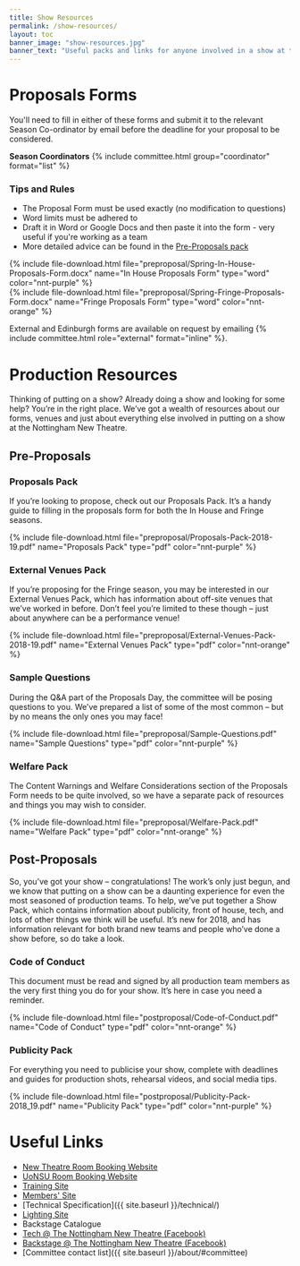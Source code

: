 ```yaml
---
title: Show Resources
permalink: /show-resources/
layout: toc 
banner_image: "show-resources.jpg"
banner_text: "Useful packs and links for anyone involved in a show at the NNT"
---
```


# Proposals Forms 

You'll need to fill in either of these forms and submit it to the relevant Season Co-ordinator by email before the deadline for your proposal to be considered.

**Season Coordinators**
{% include committee.html group="coordinator" format="list" %}

<div class="row"><div class="col-lg-8" markdown="1">

### Tips and Rules 
- The Proposal Form must be used exactly (no modification to questions)
- Word limits must be adhered to
- Draft it in Word or Google Docs and then paste it into the form - very useful if you're working as a team
- More detailed advice can be found in the [Pre-Proposals pack](#pre-proposals)

</div><div class="col-lg-4 text-lg-right" markdown="1">

{% include file-download.html file="preproposal/Spring-In-House-Proposals-Form.docx" name="In House Proposals Form" type="word" color="nnt-purple"  %} <br />
{% include file-download.html file="preproposal/Spring-Fringe-Proposals-Form.docx" name="Fringe Proposals Form" type="word" color="nnt-orange"  %}

External and Edinburgh forms are available on request by emailing {% include committee.html role="external" format="inline" %}.

</div></div>

# Production Resources

Thinking of putting on a show? Already doing a show and looking for some help? You’re in the right place. We’ve got a wealth of resources about our forms, venues and just about everything else involved in putting on a show at the Nottingham New Theatre.

## Pre-Proposals 

### Proposals Pack

<div class="row"><div class="col-lg-8" markdown="1">

If you’re looking to propose, check out our Proposals Pack. It’s a handy guide to filling in the proposals form for both the In House and Fringe seasons.

</div><div class="col-lg-4 text-lg-right" markdown="1">

{% include file-download.html file="preproposal/Proposals-Pack-2018-19.pdf" name="Proposals Pack" type="pdf" color="nnt-purple" %}
</div></div>

### External Venues Pack

<div class="row"><div class="col-lg-8" markdown="1">

If you’re proposing for the Fringe season, you may be interested in our External Venues Pack, which has information about off-site venues that we’ve worked in before. Don’t feel you’re limited to these though – just about anywhere can be a performance venue!

</div><div class="col-lg-4 text-lg-right" markdown="1">

{% include file-download.html file="preproposal/External-Venues-Pack-2018-19.pdf" name="External Venues Pack" type="pdf" color="nnt-orange"  %}

</div></div>

### Sample Questions

<div class="row"><div class="col-lg-8" markdown="1">

During the Q&A part of the Proposals Day, the committee will be posing questions to you. We’ve prepared a list of some of the most common – but by no means the only ones you may face!

</div><div class="col-lg-4 text-lg-right" markdown="1">

{% include file-download.html file="preproposal/Sample-Questions.pdf" name="Sample Questions" type="pdf" color="nnt-purple"  %}

</div></div>

### Welfare Pack

<div class="row"><div class="col-lg-8" markdown="1">

The Content Warnings and Welfare Considerations section of the Proposals Form needs to be quite involved, so we have a separate pack of resources and things you may wish to consider.

</div><div class="col-lg-4 text-lg-right" markdown="1">

{% include file-download.html file="preproposal/Welfare-Pack.pdf" name="Welfare Pack" type="pdf" color="nnt-orange"  %}

</div></div>

## Post-Proposals 

So, you’ve got your show – congratulations! The work’s only just begun, and we know that putting on a show can be a daunting experience for even the most seasoned of production teams. To help, we’ve put together a Show Pack, which contains information about publicity, front of house, tech, and lots of other things we think will be useful. It’s new for 2018, and has information relevant for both brand new teams and people who’ve done a show before, so do take a look.

### Code of Conduct 

<div class="row"><div class="col-lg-8" markdown="1">

This document must be read and signed by all production team members as the very first thing you do for your show. It’s here in case you need a reminder.

</div><div class="col-lg-4 text-lg-right" markdown="1">

{% include file-download.html file="postproposal/Code-of-Conduct.pdf" name="Code of Conduct" type="pdf" color="nnt-orange"  %}

</div></div>

### Publicity Pack

<div class="row"><div class="col-lg-8" markdown="1">

For everything you need to publicise your show, complete with deadlines and guides for production shots, rehearsal videos, and social media tips.

</div><div class="col-lg-4 text-lg-right" markdown="1">

{% include file-download.html file="postproposal/Publicity-Pack-2018_19.pdf" name="Publicity Pack" type="pdf" color="nnt-purple"  %}

</div></div>

<!-- 
### Backstage Pack 

This pack will contain all the information you need for the backstage areas of the theatre. This is most useful for set designers/builders and the tech team, but is also useful for production teams as it has diagrams and measurements of the spaces in all of the most common seating configurations.
 -->

# Useful Links 

- [New Theatre Room Booking Website](http://rooms.newtheatre.org.uk)
- [UoNSU Room Booking Website](https://eu.jotform.com/uonsusocs/roombookings)
- [Training Site](http://training.newtheatre.org.uk)
- [Members' Site](http://members.newtheatre.org.uk) 
- [Technical Specification]({{ site.baseurl }}/technical/) 
- [Lighting Site](http://lx.newtheatre.org.uk) 
- Backstage Catalogue 
- [Tech @ The Nottingham New Theatre (Facebook)](http://facebook.com/groups/nnt.tech/)
- [Backstage @ The Nottingham New Theatre (Facebook)](https://www.facebook.com/groups/218639774895331)
- [Committee contact list]({{ site.baseurl }}/about/#committee)
